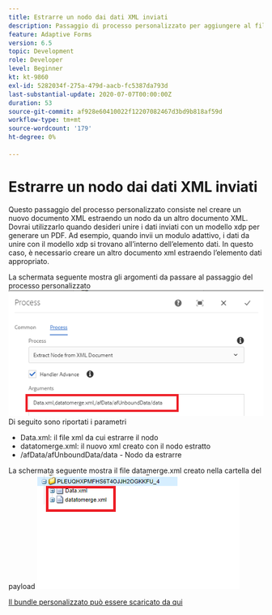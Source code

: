 ```yaml
---
title: Estrarre un nodo dai dati XML inviati
description: Passaggio di processo personalizzato per aggiungere al file system un documento di scrittura che si trova nella cartella del payload
feature: Adaptive Forms
version: 6.5
topic: Development
role: Developer
level: Beginner
kt: kt-9860
exl-id: 5282034f-275a-479d-aacb-fc5387da793d
last-substantial-update: 2020-07-07T00:00:00Z
duration: 53
source-git-commit: af928e60410022f12207082467d3bd9b818af59d
workflow-type: tm+mt
source-wordcount: '179'
ht-degree: 0%

---
```


# Estrarre un nodo dai dati XML inviati

Questo passaggio del processo personalizzato consiste nel creare un nuovo documento XML estraendo un nodo da un altro documento XML. Dovrai utilizzarlo quando desideri unire i dati inviati con un modello xdp per generare un PDF. Ad esempio, quando invii un modulo adattivo, i dati da unire con il modello xdp si trovano all’interno dell’elemento dati. In questo caso, è necessario creare un altro documento xml estraendo l’elemento dati appropriato.

La schermata seguente mostra gli argomenti da passare al passaggio del processo personalizzato
![passaggio del processo](assets/create-xml-process-step.png)
Di seguito sono riportati i parametri
* Data.xml: il file xml da cui estrarre il nodo
* datatomerge.xml: il nuovo xml creato con il nodo estratto
* /afData/afUnboundData/data - Nodo da estrarre


La schermata seguente mostra il file datamerge.xml creato nella cartella del payload
![create-xml](assets/create-xml.png)

[Il bundle personalizzato può essere scaricato da qui](/help/forms/assets/common-osgi-bundles/SetValueApp.core-1.0-SNAPSHOT.jar)
